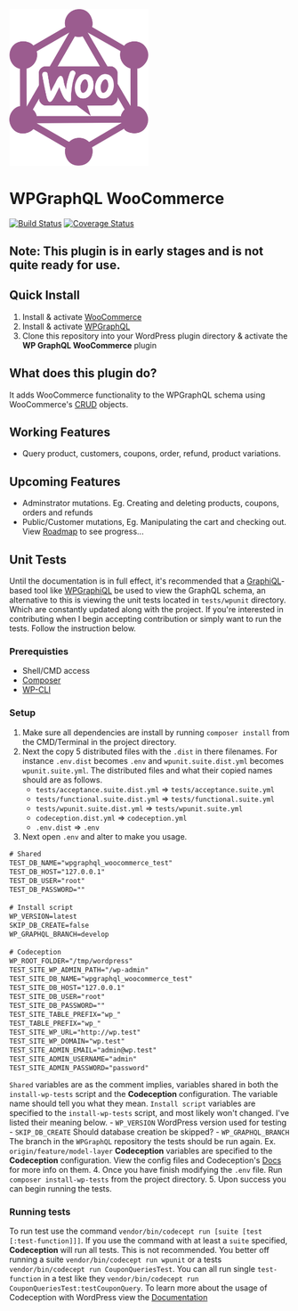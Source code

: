 <img src="./logo.svg" width="250px">

# WPGraphQL WooCommerce
[![Build Status](https://travis-ci.org/kidunot89/wp-graphql-woocommerce.svg?branch=master)](https://travis-ci.org/kidunot89/wp-graphql-woocommerce) [![Coverage Status](https://coveralls.io/repos/github/kidunot89/wp-graphql-woocommerce/badge.svg?branch=master)](https://coveralls.io/github/kidunot89/wp-graphql-woocommerce?branch=master)

## Note: This plugin is in early stages and is not quite ready for use.

## Quick Install
1. Install & activate [WooCommerce](https://woocommerce.com/)
2. Install & activate [WPGraphQL](https://www.wpgraphql.com/)
3. Clone this repository into your WordPress plugin directory & activate the **WP GraphQL WooCommerce** plugin

## What does this plugin do?
It adds WooCommerce functionality to the WPGraphQL schema using WooCommerce's [CRUD](https://github.com/woocommerce/woocommerce/wiki/CRUD-Objects-in-3.0) objects.

## Working Features
- Query product, customers, coupons, order, refund, product variations.

## Upcoming Features
- Adminstrator mutations. Eg. Creating and deleting products, coupons, orders and refunds
- Public/Customer mutations, Eg. Manipulating the cart and checking out.
View [Roadmap](https://github.com/kidunot89/wp-graphql-woocommerce/projects/1) to see progress... 

## Unit Tests 
Until the documentation is in full effect, it's recommended that a [GraphiQL](https://github.com/graphql/graphiql)-based tool like [WPGraphiQL](https://github.com/wp-graphql/wp-graphiql) be used to view the GraphQL schema, an alternative to this is viewing the unit tests located in `tests/wpunit` directory. Which are constantly updated along with the project. If you're interested in contributing when I begin accepting contribution or simply want to run the tests. Follow the instruction below.

### Prerequisties
- Shell/CMD access
- [Composer](https://getcomposer.org/)
- [WP-CLI](https://wp-cli.org/)

### Setup
1. Make sure all dependencies are install by running `composer install` from the CMD/Terminal in the project directory.
2. Next the copy 5 distributed files with the `.dist` in there filenames. For instance `.env.dist` becomes `.env` and `wpunit.suite.dist.yml` becomes `wpunit.suite.yml`. The distributed files and what their copied names should are as follows.
    - `tests/acceptance.suite.dist.yml` => `tests/acceptance.suite.yml`
    - `tests/functional.suite.dist.yml` => `tests/functional.suite.yml`
    - `tests/wpunit.suite.dist.yml` => `tests/wpunit.suite.yml`
    - `codeception.dist.yml` => `codeception.yml`
    - `.env.dist` => `.env`
3. Next open `.env` and alter to make you usage.
```
# Shared
TEST_DB_NAME="wpgraphql_woocommerce_test"
TEST_DB_HOST="127.0.0.1"
TEST_DB_USER="root"
TEST_DB_PASSWORD=""

# Install script
WP_VERSION=latest
SKIP_DB_CREATE=false
WP_GRAPHQL_BRANCH=develop

# Codeception
WP_ROOT_FOLDER="/tmp/wordpress"
TEST_SITE_WP_ADMIN_PATH="/wp-admin"
TEST_SITE_DB_NAME="wpgraphql_woocommerce_test"
TEST_SITE_DB_HOST="127.0.0.1"
TEST_SITE_DB_USER="root"
TEST_SITE_DB_PASSWORD=""
TEST_SITE_TABLE_PREFIX="wp_"
TEST_TABLE_PREFIX="wp_"
TEST_SITE_WP_URL="http://wp.test"
TEST_SITE_WP_DOMAIN="wp.test"
TEST_SITE_ADMIN_EMAIL="admin@wp.test"
TEST_SITE_ADMIN_USERNAME="admin"
TEST_SITE_ADMIN_PASSWORD="password"
```
`Shared` variables are as the comment implies, variables shared in both the `install-wp-tests` script and the **Codeception** configuration. The variable name should tell you what they mean. `Install script` variables are specified to the `install-wp-tests` script, and most likely won't changed. I've listed their meaning below.
    - `WP_VERSION` WordPress version used for testing
    - `SKIP_DB_CREATE` Should database creation be skipped?
    - `WP_GRAPHQL_BRANCH` The branch in the `WPGraphQL` repository the tests should be run again. Ex. `origin/feature/model-layer`
**Codeception** variables are specified to the **Codeception** configuration. View the config files and Codeception's [Docs](https://codeception.com/docs/reference/Configuration#Suite-Configuration) for more info on them.
4. Once you have finish modifying the `.env` file. Run `composer install-wp-tests` from the project directory.
5. Upon success you can begin running the tests.

### Running tests
To run test use the command `vendor/bin/codecept run [suite [test [:test-function]]]`. If you use the command with at least a `suite` specified, **Codeception** will run all tests. This is not recommended. You better off running a suite `vendor/bin/codecept run wpunit` or a tests `vendor/bin/codecept run CouponQueriesTest`. You can all run single `test-function` in a test like they `vendor/bin/codecept run CouponQueriesTest:testCouponQuery`. To learn more about the usage of Codeception with WordPress view the [Documentation](https://codeception.com/for/wordpress)  
